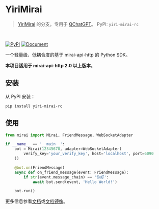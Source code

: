 # YiriMirai

> [YiriMirai](https://github.com/YiriMiraiProject/YiriMirai) 的分支。专用于 [QChatGPT](https://github.com/RockChinQ/QChatGPT)。
> PyPI: `yiri-mirai-rc`

<br>

[![PyPI](https://img.shields.io/pypi/v/yiri-mirai-rc)](https://pypi.org/project/yiri-mirai-rc/)
[![Document](https://img.shields.io/badge/document-vercel-brightgreen)](https://yiri-mirai.vercel.app)

一个轻量级、低耦合度的基于 mirai-api-http 的 Python SDK。

**本项目适用于 mirai-api-http 2.0 以上版本**。

## 安装

从 PyPI 安装：

```shell
pip install yiri-mirai-rc
```

## 使用

```python
from mirai import Mirai, FriendMessage, WebSocketAdapter

if __name__ == '__main__':
    bot = Mirai(12345678, adapter=WebSocketAdapter(
        verify_key='your_verify_key', host='localhost', port=6090
    ))

    @bot.on(FriendMessage)
    async def on_friend_message(event: FriendMessage):
        if str(event.message_chain) == '你好':
            await bot.send(event, 'Hello World!')

    bot.run()
```

更多信息参看[文档](https://yiri-mirai.wybxc.cc/)或[文档镜像](https://yiri-mirai.vercel.app)。
